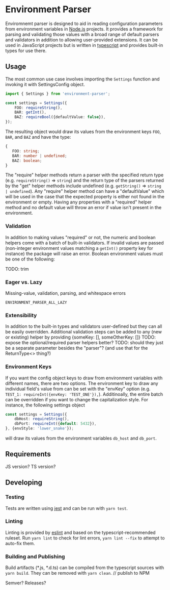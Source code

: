 # Environment Parser

Enviromnemt parser is designed to aid in reading configuration parameters from environment variables in [Node.js](https://nodejs.org/) projects.
It provides a framework for parsing and validating those values with a broad range of default parsers and validators in addition to allowing user-provided extensions.
It can be used in JavaScript projects but is written in [typescript](https://www.typescriptlang.org/) and provides built-in types for use there.

## Usage

The most common use case involves importing the `Settings` function and invoking it with SettingsConfig object.

```typescript
import { Settings } from 'environment-parser';

const settings = Settings({
    FOO: requireString(),
    BAR: getInt(),
    BAZ: requireBool({defaultValue: false}),
});
```

The resulting object would draw its values from the environment keys `FOO`, `BAR`, and `BAZ` and have the type:
 ```typescript
{
    FOO: string;
    BAR: number | undefined;
    BAZ: boolean;
}
```
The "require" helper methods return a parser with the specified return type (e.g. `requireString()` => `string`) and the return type of the parsers returned by the "get" helper methods include undefined  (e.g. `getString()` =>  `string | undefined`).
Any "require" helper method can have a "defaultValue" which will be used in the case that the expected property is either not found in the environment or empty.
Having any properties with a "required" helper method and no default value will throw an error if value isn't present in the environment.

### Validation

In addition to making values "required" or not, the numeric and boolean helpers come with a batch of built-in validators.
If invalid values are passed (non-integer environment values matching a `getInt()` property key for instance) the package will raise an error.
Boolean environment values must be one of the following: 

TODO: trim

### Eager vs. Lazy

Missing-value, validation, parsing, and whitespace errors 

`ENVIRONMENT_PARSER_ALL_LAZY`

### Extensibility

In addition to the built-in types and validators user-defined but they can all be easily overridden.
Additional validation steps can be added to any (new or existing) helper by providing {someKey: [], someOtherKey: []}
TODO: expose the optional/required parser helpers better?
TODO: should they just be a separate parameter besides the "parser"? (and use that for the ReturnType<> thing?)

### Environment Keys

If you want the config object keys to draw from environment variables with different names, there are two options.
The environment key to draw any individual field's value from can be set with the "envKey" option (e.g. `TEST_1: requireInt({envKey: 'TEST_ONE'}),`).
Additinoally, the entire batch can be overridden if you want to change the capitalization style.
For instance, the following settings object
```typescript
const settings = Settings({
    dbHost: requireString(),
    dbPort: requireInt({default: 5432}),
}, {envStyle: 'lower_snake'});
```
will draw its values from the environment variables `db_host` and `db_port`.
## Requirements

JS version? TS version?
## Developing

### Testing

Tests are written using [jest](https://jestjs.io/) and can be run with `yarn test`.

### Linting

Linting is provided by [eslint](https://eslint.org/) and based on the typescript-recommended ruleset.
Run `yarn lint` to check for lint errors, `yarn lint --fix` to attempt to auto-fix them.

### Building and Publishing

Build artifacts (*.js, *.d.ts) can be compiled from the typescript sources with `yarn build`.
They can be removed with `yarn clean`.
// publish to NPM

Semver? Releases?